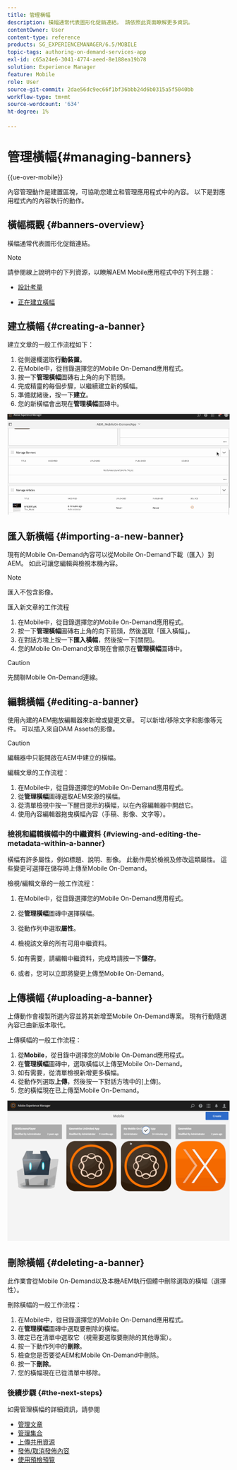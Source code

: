 ```yaml
---
title: 管理橫幅
description: 橫幅通常代表圖形化促銷連結。 請依照此頁面瞭解更多資訊。
contentOwner: User
content-type: reference
products: SG_EXPERIENCEMANAGER/6.5/MOBILE
topic-tags: authoring-on-demand-services-app
exl-id: c65a24e6-3041-4774-aeed-8e188ea19b78
solution: Experience Manager
feature: Mobile
role: User
source-git-commit: 2dae56dc9ec66f1bf36bbb24d6b0315a5f5040bb
workflow-type: tm+mt
source-wordcount: '634'
ht-degree: 1%

---
```


# 管理橫幅{#managing-banners}

{{ue-over-mobile}}

內容管理動作是建置區塊，可協助您建立和管理應用程式中的內容。 以下是對應用程式內的內容執行的動作。

## 橫幅概觀 {#banners-overview}

橫幅通常代表圖形化促銷連結。

>[!NOTE]
>
>請參閱線上說明中的下列資源，以瞭解AEM Mobile應用程式中的下列主題：
>
>* [設計考量](https://helpx.adobe.com/digital-publishing-solution/help/design-app.html)
>
>* [正在建立橫幅](https://helpx.adobe.com/digital-publishing-solution/help/creating-banners.html)
>

## 建立橫幅 {#creating-a-banner}

建立文章的一般工作流程如下：

1. 從側邊欄選取&#x200B;**行動裝置**。
1. 在Mobile中，從目錄選擇您的Mobile On-Demand應用程式。
1. 按一下&#x200B;**管理橫幅**&#x200B;圖磚右上角的向下箭頭。
1. 完成精靈的每個步驟，以繼續建立新的橫幅。
1. 準備就緒後，按一下&#x200B;**建立**。
1. 您的新橫幅會出現在&#x200B;**管理橫幅**&#x200B;圖磚中。

![chlimage_1-6](assets/chlimage_1-6.gif)

## 匯入新橫幅 {#importing-a-new-banner}

現有的Mobile On-Demand內容可以從Mobile On-Demand下載（匯入）到AEM。 如此可讓您編輯與檢視本機內容。

>[!NOTE]
>
>匯入不包含影像。

匯入新文章的工作流程

1. 在Mobile中，從目錄選擇您的Mobile On-Demand應用程式。
1. 按一下&#x200B;**管理橫幅**&#x200B;圖磚右上角的向下箭頭，然後選取「匯入橫幅」。
1. 在對話方塊上按一下&#x200B;**匯入橫幅**，然後按一下[關閉]。
1. 您的Mobile On-Demand文章現在會顯示在&#x200B;**管理橫幅**&#x200B;圖磚中。

>[!CAUTION]
>
>先關聯Mobile On-Demand連線。

## 編輯橫幅 {#editing-a-banner}

使用內建的AEM拖放編輯器來新增或變更文章。 可以新增/移除文字和影像等元件。 可以插入來自DAM Assets的影像。

>[!CAUTION]
>
>編輯器中只能開啟在AEM中建立的橫幅。

編輯文章的工作流程：

1. 在Mobile中，從目錄選擇您的Mobile On-Demand應用程式。
1. 從&#x200B;**管理橫幅**&#x200B;圖磚選取AEM來源的橫幅。
1. 從清單檢視中按一下醒目提示的橫幅，以在內容編輯器中開啟它。
1. 使用內容編輯器拖曳橫幅內容（手稿、影像、文字等）。

### 檢視和編輯橫幅中的中繼資料 {#viewing-and-editing-the-metadata-within-a-banner}

橫幅有許多屬性，例如標題、說明、影像。 此動作用於檢視及修改這類屬性。 這些變更可選擇在儲存時上傳至Mobile On-Demand。

檢視/編輯文章的一般工作流程：

1. 在Mobile中，從目錄選擇您的Mobile On-Demand應用程式。
1. 從&#x200B;**管理橫幅**&#x200B;圖磚中選擇橫幅。

1. 從動作列中選取&#x200B;**屬性**。
1. 檢視該文章的所有可用中繼資料。
1. 如有需要，請編輯中繼資料，完成時請按一下&#x200B;**儲存**。
1. 或者，您可以立即將變更上傳至Mobile On-Demand。

## 上傳橫幅 {#uploading-a-banner}

上傳動作會複製所選內容並將其新增至Mobile On-Demand專案。 現有行動隨選內容已由新版本取代。

上傳橫幅的一般工作流程：

1. 從&#x200B;**Mobile**，從目錄中選擇您的Mobile On-Demand應用程式。
1. 在&#x200B;**管理橫幅**&#x200B;圖磚中，選取橫幅以上傳至Mobile On-Demand。
1. 如有需要，從清單檢視新增更多橫幅。
1. 從動作列選取&#x200B;**上傳**，然後按一下對話方塊中的[上傳]。
1. 您的橫幅現在已上傳至Mobile On-Demand。

![chlimage_1-7](assets/chlimage_1-7.gif)

## 刪除橫幅 {#deleting-a-banner}

此作業會從Mobile On-Demand以及本機AEM執行個體中刪除選取的橫幅（選擇性）。

刪除橫幅的一般工作流程：

1. 在Mobile中，從目錄選擇您的Mobile On-Demand應用程式。
1. 在&#x200B;**管理橫幅**&#x200B;圖磚中選取要刪除的橫幅。
1. 確定已在清單中選取它（視需要選取要刪除的其他專案）。
1. 按一下動作列中的&#x200B;**刪除**。
1. 檢查您是否要從AEM和Mobile On-Demand中刪除。
1. 按一下&#x200B;**刪除**。
1. 您的橫幅現在已從清單中移除。

### 後續步驟 {#the-next-steps}

如需管理橫幅的詳細資訊，請參閱

* [管理文章](/help/mobile/mobile-on-demand-managing-articles.md)
* [管理集合](/help/mobile/mobile-on-demand-managing-collections.md)
* [上傳共用資源](/help/mobile/mobile-on-demand-shared-resources.md)
* [發佈/取消發佈內容](/help/mobile/mobile-on-demand-publishing-unpublishing.md)
* [使用預檢預覽](/help/mobile/aem-mobile-manage-ondemand-services.md)
